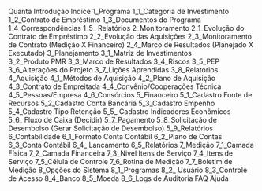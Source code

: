 Quanta
Introdução
Indice
1_Programa
1_1_Categoria de Investimento
1_2_Contrato de Empréstimo
1_3_Documentos do Programa
1_4_Correspondências
1_5_ Relatórios
2_Monitoramento
2_1_Evolução do Contrato de Empréstimo
2_2_Evolução das Aquisições
2_3_Monitoramento de Contrato (Medição X Financeiro)
2_4_Marco de Resultados (Planejado X Executado)
3_Planejamento
3_1_Matriz de Investimentos  
3_2_Produto PMR
3_3_Marco de Resultados
3_4_Riscos
3_5_PEP
3_6_Alterações do Projeto
3_7_Lições Aprendidas
3_8_Relatórios
4_Aquisição
4_1_Métodos de Aquisição
4_2_Plano de Aquisição
4_3_Contrato de Empreitada
4_4_Convênio/Cooperações Técnica
4_5_Pessoas/Empresa
4_6_Consórcios
5_Financeiro
5_1_Cadastro Fonte de Recursos
5_2_Cadastro Conta Bancária
5_3_Cadastro Empenho
5_4_Cadastro Tipo Retenção
5_5_ Cadastro Indicadores Econômicos
5_6_ Fluxo de Caixa (Decidir)
5_7_Pagamento
5_8_Solicitação de Desembolso (Gerar Solicitação de Desembolso)
5_9_Relatórios
6_Contabilidade
6_1_Formato Conta Contábil
6_2_Plano de Contas
6_3_Conta Contábil
6_4_ Lançamento
6_5_Relatórios
7_Medição
7_1_Camada Física
7_2_Camada Financeira
7_3_Nivel Itens de Serviço
7_4_Itens de Serviço
7_5_Célula de Controle
7_6_Rotina de Medição
7_7_Boletim de Medição
8_Opções do Sistema
8_1_Programas
8_2_ Usuário
8_3_Controle de Acesso
8_4_Banco
8_5_Moeda
8_6_Logs de Auditoria
FAQ
Ajuda
